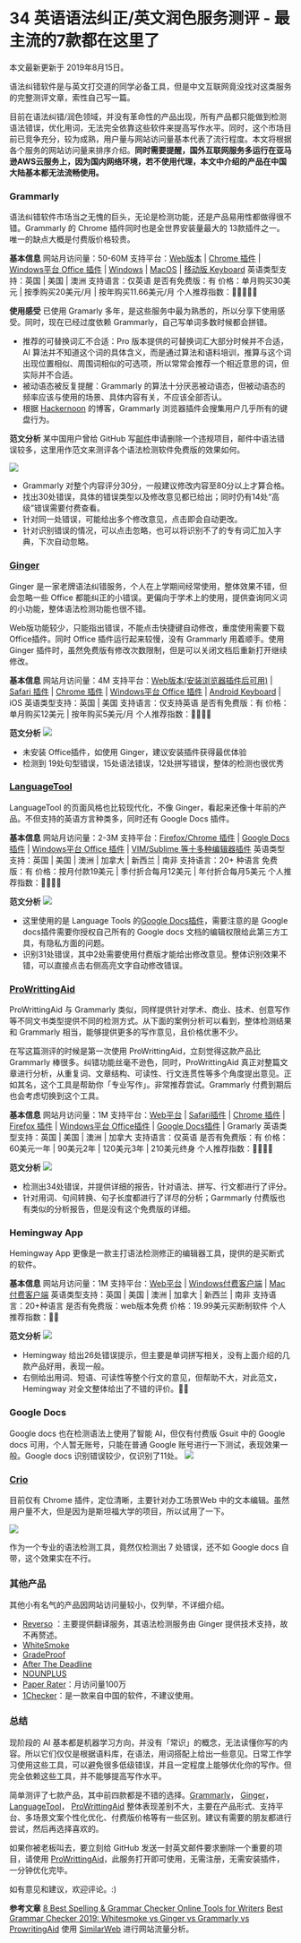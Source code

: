 # 34 英语语法纠正/英文润色服务测评 - 最主流的7款都在这里了

本文最新更新于 2019年8月15日。

<!-- more -->

语法纠错软件是与英文打交道的同学必备工具，但是中文互联网竟没找对这类服务的完整测评文章，索性自己写一篇。

目前在语法纠错/润色领域，并没有革命性的产品出现，所有产品都只能做到检测语法错误，优化用词，无法完全依靠这些软件来提高写作水平。同时，这个市场目前已竞争充分，较为成熟，用户量与网站访问量基本代表了流行程度。本文将根据各个服务的网站访问量来排序介绍。**同时需要提醒，国外互联网服务多运行在亚马逊AWS云服务上，因为国内网络环境，若不使用代理，本文中介绍的产品在中国大陆基本都无法流畅使用。**

### Grammarly
语法纠错软件市场当之无愧的巨头，无论是检测功能，还是产品易用性都做得很不错。Grammarly 的 Chrome 插件同时也是全世界安装量最大的 13款插件之一。唯一的缺点大概是付费版价格较贵。

**基本信息**
网站月访问量：50-60M
支持平台：[Web版本](https://app.grammarly.com/) | [Chrome 插件](https://chrome.google.com/webstore/detail/grammarly-for-chrome/kbfnbcaeplbcioakkpcpgfkobkghlhen) | [Windows平台 Office 插件](https://www.grammarly.com/office-addin/windows) | [Windows](https://www.grammarly.com/native) | [MacOS](https://www.grammarly.com/native/mac) | [移动版 Keyboard](https://www.grammarly.com/keyboard/desktop)
英语类型支持：英国 | 美国 | 澳洲
支持语言：仅英语
是否有免费版：有
价格：单月购买30美元 | 按季购买20美元/月 | 按年购买11.66美元/月
个人推荐指数：🌟🌟🌟🌟🌟

**使用感受**
已使用 Gramarly 多年，是这些服务中最为熟悉的，所以分享下使用感受。同时，现在已经过度依赖 Grammarly，自己写单词多数时候都会拼错。
- 推荐的可替换词汇不合适：Pro 版本提供的可替换词汇大部分时候并不合适，AI 算法并不知道这个词的具体含义，而是通过算法和语料培训，推算与这个词出现位置相似、周围词相似的可选项，所以常常会推荐一个相近意思的词，但实际并不合适。
- 被动语态被反复提醒：Grammarly 的算法十分厌恶被动语态，但被动语态的频率应该与使用的场景、具体内容有关，不应该全部否认。
- 根据 [Hackernoon](https://hackernoon.com/what-is-wrong-with-grammar-checking-tools-three-main-problems-and-how-to-fix-them-50835ca654d9) 的博客，Grammarly 浏览器插件会搜集用户几乎所有的键盘行为。

**范文分析**
某中国用户曾给 GitHub 写[邮件](https://github.com/github/dmca/blob/master/2019/04/2019-04-23-bilibili.md)申请删除一个违规项目，邮件中语法错误较多，这里用作范文来测评各个语法检测软件免费版的效果如何。

![](https://cdn.shuziyimin.org/47-01.png)

- Grammarly 对整个内容评分30分，一般建议修改内容至80分以上才算合格。
- 找出30处错误，具体的错误类型以及修改意见都已给出；同时仍有14处“高级”错误需要付费查看。
- 针对同一处错误，可能给出多个修改意见，点击即会自动更改。
- 针对识别错误的情况，可以点击忽略，也可以将识别不了的专有词汇加入字典，下次自动忽略。


### [Ginger](https://www.gingersoftware.com/grammarcheck)
Ginger 是一家老牌语法纠错服务，个人在上学期间经常使用，整体效果不错，但会忽略一些 Office 都能纠正的小错误。更偏向于学术上的使用，提供查询同义词的小功能，整体语法检测功能也很不错。

Web版功能较少，只能指出错误，不能点击快捷键自动修改，重度使用需要下载 Office插件。同时 Office 插件运行起来较慢，没有 Grammarly 用着顺手。使用 Ginger 插件时，虽然免费版有修改次数限制，但是可以关闭文档后重新打开继续修改。

 
**基本信息**
网站月访问量：4M
支持平台：[Web版本(安装浏览器插件后可用)](https://www.gingersoftware.com/ginger-writer) | [Safari 插件](https://www.gingersoftware.com/extensions/safari) | [Chrome 插件](https://chrome.google.com/webstore/detail/grammar-and-spelling-chec/kdfieneakcjfaiglcfcgkidlkmlijjnh) | [Windows平台  Office 插件](https://www.gingersoftware.com/myginger/apps) | [Android Keyboard](https://www.gingersoftware.com/myginger/apps) | iOS 
英语类型支持：英国 | 美国
支持语言：仅支持英语
是否有免费版：有
价格：单月购买12美元 | 按年购买5美元/月
个人推荐指数：🌟🌟🌟🌟

**范文分析**
![](https://cdn.shuziyimin.org/47-02.png)

- 未安装 Office插件，如使用 Ginger，建议安装插件获得最优体验
- 检测到 19处句型错误，15处语法错误，12处拼写错误，整体的检测也很优秀


### [LanguageTool](https://languagetool.org/)
LanguageTool 的页面风格也比较现代化，不像 Ginger，看起来还像十年前的产品。不但支持的英语方言种类多，同时还有 Google Docs 插件。

**基本信息**
网站月访问量：2-3M
支持平台：[Firefox/Chrome 插件](https://languagetool.org/#firefox_chrome) | [Google Docs插件](https://chrome.google.com/webstore/detail/grammar-and-spell-checker/kjcoklfhicmkbfifghaecedbohbmofkm) | [Windows平台 Office 插件](https://appsource.microsoft.com/en-US/product/office/wa104381727) | [VIM/Sublime 等十多种编辑器插件](http://wiki.languagetool.org/software-that-supports-languagetool-as-a-plug-in-or-add-on)
英语类型支持：英国 | 美国 | 澳洲 | 加拿大 | 新西兰 | 南非
支持语言：20+ 种语言
免费版：有
价格：按月付款19美元 | 季付折合每月12美元 | 年付折合每月5美元
个人推荐指数：🌟🌟🌟🌟

**范文分析**
![](https://cdn.shuziyimin.org/47-03.png)

- 这里使用的是 Language Tools 的[Google Docs插件](https://chrome.google.com/webstore/detail/grammar-and-spell-checker/kjcoklfhicmkbfifghaecedbohbmofkm)，需要注意的是 Google docs插件需要你授权自己所有的 Google docs 文档的编辑权限给此第三方工具，有隐私方面的问题。
- 识别31处错误，其中2处需要使用付费版才能给出修改意见。整体识别效果不错，可以直接点击右侧高亮文字自动修改错误。

### [ProWrittingAid](https://prowritingaid.com/)

ProWrittingAid 与 Grammarly 类似，同样提供针对学术、商业、技术、创意写作等不同文书类型提供不同的检测方式。从下面的案例分析可以看到，整体检测结果和 Grammarly 相当，能够提供更多的写作意见，且价格优惠不少。

在写这篇测评的时候是第一次使用 ProWrittingAid，立刻觉得这款产品比 Grammarly 棒很多。纠错功能丝毫不逊色，同时，ProWrittingAid 真正对整篇文章进行分析，从重复词、文章结构、可读性、行文连贯性等多个角度提出意见。正如其名，这个工具是帮助你「专业写作」。非常推荐尝试。Grammarly 付费到期后也会考虑切换到这个工具。


**基本信息**
网站月访问量：1M
支持平台：[Web平台](https://prowritingaid.com/en/Analysis/WebEditor/Go?redirectToDocs=true) | [Safari插件](https://prowritingaid.com/en/App/SafariExtension) | [Chrome 插件](https://prowritingaid.com/en/App/ChromeExtension) | [Firefox 插件](https://prowritingaid.com/en/App/FirefoxExtension) | [Windows平台 Office插件](https://prowritingaid.com/en/App/Office) | [Google Docs插件](https://prowritingaid.com/en/App/GoogleDocs) | Gramarly
 英语类型支持：英国 | 美国 | 澳洲 | 加拿大
支持语言：仅英语
是否有免费版：有
价格：60美元一年 | 90美元2年 | 120美元3年 | 210美元终身
个人推荐指数：🌟🌟🌟🌟

**范文分析**
![](https://cdn.shuziyimin.org/47-04.png)


- 检测出34处错误，并提供详细的报告，针对语法、拼写、行文都进行了评分。
- 针对用词、句间转换、句子长度都进行了详尽的分析；Garmmarly 付费版也有类似的分析报告，但是没有这个免费版的详细。

### Hemingway App
Hemingway App 更像是一款主打语法检测修正的编辑器工具，提供的是买断式的软件。

**基本信息**
网站月访问量：1M
支持平台：[Web平台](http://www.hemingwayapp.com/) | [Windows付费客户端](http://www.hemingwayapp.com/desktop.html) | [Mac付费客户端](http://www.hemingwayapp.com/desktop.html)
英语类型支持：英国 | 美国 | 澳洲 | 加拿大 | 新西兰 | 南非
支持语言：20+种语言
是否有免费版：web版本免费
价格：19.99美元买断制软件
个人推荐指数：🌟🌟

**范文分析**
![](https://cdn.shuziyimin.org/47-05.png)

- Hemingway 给出26处错误提示，但主要是单词拼写相关，没有上面介绍的几款产品好用，表现一般。
- 右侧给出用词、短语、可读性等整个行文的意见，但帮助不大，对此范文，Hemingway 对全文整体给出了不错的评价。🤦‍♂️



### Google Docs
Google docs 也在检测语法上使用了智能 AI，但仅有付费版 Gsuit 中的 Google docs 可用，个人暂无账号，只能在普通 Google 账号进行一下测试，表现效果一般。Google docs 识别错误较少，仅识别了11处。
![](https://cdn.shuziyimin.org/47-06.png)


### [Crio](https://crio.stanford.edu/)
目前仅有 Chrome 插件，定位清晰，主要针对办工场景Web 中的文本编辑。虽然用户量不大，但是因为是斯坦福大学的项目，所以试用了一下。

![](https://cdn.shuziyimin.org/47-07.png)

作为一个专业的语法检测工具，竟然仅检测出 7 处错误，还不如 Google docs 自带，这个效果实在不行。


### 其他产品
其他小有名气的产品因网站访问量较小，仅列举，不详细介绍。
- [Reverso](http://www.reverso.net/spell-checker/english-spelling-grammar/) ：主要提供翻译服务，其语法检测服务由 Ginger 提供技术支持，故不再赘述。
- [WhiteSmoke](https://www.whitesmoke.com/)
- [GradeProof](https://gradeproof.com/)
- [After The Deadline](https://www.afterthedeadline.com/)
- [NOUNPLUS](https://www.nounplus.net/grammarcheck/)
- [Paper Rater](https://www.paperrater.com/)：月访问量100万
- [1Checker](http://www.1checker.com/)：是一款来自中国的软件，不建议使用。


### 总结
现阶段的 AI 基本都是机器学习方向，并没有「常识」的概念，无法读懂你写的内容。所以它们仅仅是根据语料库，在语法，用词搭配上给出一些意见。日常工作学习使用这些工具，可以避免很多低级错误，并且一定程度上能够优化你的写作。但完全依赖这些工具，并不能够提高写作水平。

简单测评了七款产品，其中前四款都是不错的选择。[Grammarly](https://app.grammarly.com/)， [Ginger](https://www.gingersoftware.com/grammarcheck)， [LanguageTool](https://languagetool.org/)， [ProWrittingAid](https://prowritingaid.com/) 整体表现差别不大，主要在产品形式、支持平台、多场景文案个性化优化、付费版价格等有一些区别。建议有需要的朋友都进行尝试，然后再选择喜欢的。

如果你被老板叫去，要立刻给 GitHub 发送一封英文邮件要求删除一个重要的项目，请使用 [ProWrittingAid](https://prowritingaid.com/)，此服务打开即可使用，无需注册，无需安装插件，一分钟优化完毕。

如有意见和建议，欢迎评论。:)



**参考文章**
[8 Best Spelling & Grammar Checker Online Tools for Writers](https://mashtips.com/spelling-grammar-checker-online/)
[Best Grammar Checker 2019: Whitesmoke vs Ginger vs Grammarly vs ProwritingAid](https://becomeawritertoday.com/best-grammar-checker-2019/#11-RV)
使用 [SimilarWeb](https://www.similarweb.com/) 进行网站流量分析。



